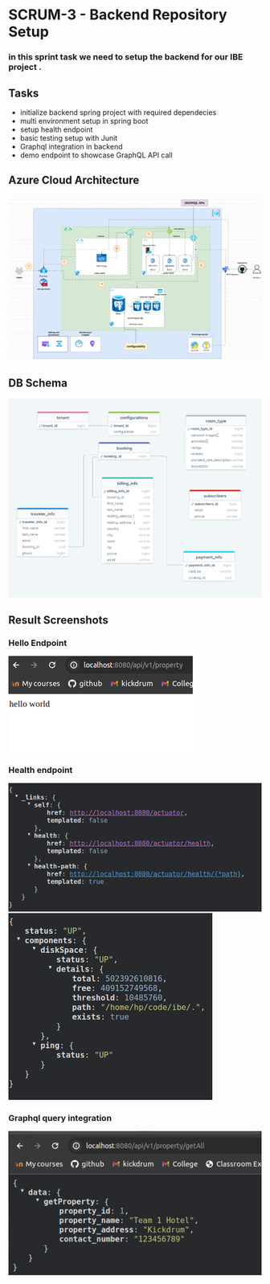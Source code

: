 # SCRUM-3 - Backend Repository Setup
### in this sprint task we need to setup the backend for our IBE project .
## Tasks
- initialize backend spring project with required dependecies
- multi environment setup in spring boot
- setup health endpoint
- basic testing setup with Junit
- Graphql integration in backend
- demo endpoint to showcase GraphQL API call


## Azure Cloud Architecture
![Architecture Diagram](./assets/Arch.png)

## DB Schema
![DB SChema](./assets/db.png)

## Result Screenshots
### Hello Endpoint
![Hello Endpoint](./assets/hello-endpoint.png)

### Health endpoint
![Health endpoint](./assets/health-endpoints.png)
![Health endpoint](./assets/healthendpoint.png)

### Graphql query integration
![Graphql query integration](./assets/gql.png)

